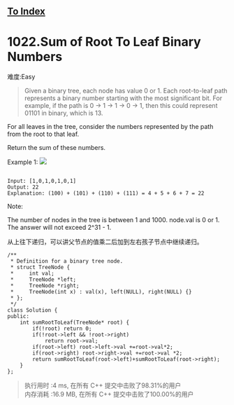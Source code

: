 [To Index](/index.md)
---
# 1022.Sum of Root To Leaf Binary Numbers
难度:Easy
> Given a binary tree, each node has value 0 or 1.  Each root-to-leaf path represents a binary number starting with the most significant bit.  For example, if the path is 0 -> 1 -> 1 -> 0 -> 1, then this could represent 01101 in binary, which is 13.

For all leaves in the tree, consider the numbers represented by the path from the root to that leaf.

Return the sum of these numbers.

 

Example 1:
![](https://i.loli.net/2019/08/01/5d42fa7de625b62366.png)
```￼

Input: [1,0,1,0,1,0,1]
Output: 22
Explanation: (100) + (101) + (110) + (111) = 4 + 5 + 6 + 7 = 22
```

Note:

The number of nodes in the tree is between 1 and 1000.
node.val is 0 or 1.
The answer will not exceed 2^31 - 1.

从上往下递归，可以讲父节点的值乘二后加到左右孩子节点中继续递归。   

```
/**
 * Definition for a binary tree node.
 * struct TreeNode {
 *     int val;
 *     TreeNode *left;
 *     TreeNode *right;
 *     TreeNode(int x) : val(x), left(NULL), right(NULL) {}
 * };
 */
class Solution {
public:
    int sumRootToLeaf(TreeNode* root) {
        if(!root) return 0;
        if(!root->left && !root->right)
            return root->val;
        if(root->left) root->left->val +=root->val*2;
        if(root->right) root->right->val +=root->val *2;
        return sumRootToLeaf(root->left)+sumRootToLeaf(root->right);
    }
};
```

> 执行用时 :4 ms, 在所有 C++ 提交中击败了98.31%的用户   
内存消耗 :16.9 MB, 在所有 C++ 提交中击败了100.00%的用户
